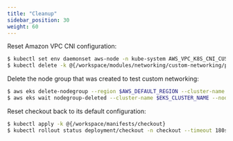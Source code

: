 ```yaml
---
title: "Cleanup"
sidebar_position: 30
weight: 60
---
```


Reset Amazon VPC CNI configuration:

```bash
$ kubectl set env daemonset aws-node -n kube-system AWS_VPC_K8S_CNI_CUSTOM_NETWORK_CFG=false
$ kubectl delete -k @{/workspace/modules/networking/custom-networking/provision} --ignore-not-found=true
```

Delete the node group that was created to test custom networking:

```bash timeout=400
$ aws eks delete-nodegroup --region $AWS_DEFAULT_REGION --cluster-name $EKS_CLUSTER_NAME --nodegroup-name custom-networking
$ aws eks wait nodegroup-deleted --cluster-name $EKS_CLUSTER_NAME --nodegroup-name custom-networking
```

Reset checkout back to its default configuration:

```bash
$ kubectl apply -k @{/workspace/manifests/checkout}
$ kubectl rollout status deployment/checkout -n checkout --timeout 180s
```
